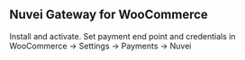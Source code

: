 ## Nuvei Gateway for WooCommerce ##

Install and activate. Set payment end point and credentials in WooCommerce -> Settings -> Payments -> Nuvei

